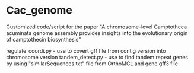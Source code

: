 # Cac_genome
Customized code/script for the paper "A chromosome-level Camptotheca acuminata genome assembly provides insights into the evolutionary origin of camptothecin biosynthesis"

regulate_coordi.py - use to covert gff file from contig version into chromosome version
tandem_detect.py - use to find tandem repeat genes by using "similarSequences.txt" file from OrthoMCL and gene gff3 file
